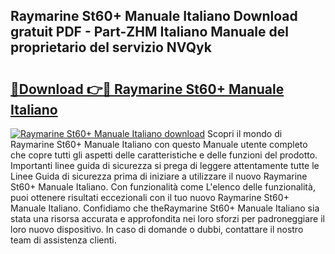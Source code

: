 ## Raymarine St60+ Manuale Italiano Download gratuit PDF - Part-ZHM Italiano Manuale del proprietario del servizio NVQyk

# <h2><a href="http://dfaqu0.blite.top/?on=Raymarine+St60%2b+Manuale+Italiano">🔗Download 👉🔴 Raymarine St60+ Manuale Italiano</a></h2>

[![Raymarine St60+ Manuale Italiano download](https://i.imgur.com/lujVjoI.png)](http://dfaqu0.blite.top/?on=Raymarine+St60%2b+Manuale+Italiano)
Scopri il mondo di Raymarine St60+ Manuale Italiano con questo Manuale utente completo che copre tutti gli aspetti delle caratteristiche e delle funzioni del prodotto. Importanti linee guida di sicurezza si prega di leggere attentamente tutte le Linee Guida di sicurezza prima di iniziare a utilizzare il nuovo Raymarine St60+ Manuale Italiano. Con funzionalità come L'elenco delle funzionalità, puoi ottenere risultati eccezionali con il tuo nuovo Raymarine St60+ Manuale Italiano. Confidiamo che theRaymarine St60+ Manuale Italiano sia stata una risorsa accurata e approfondita nei loro sforzi per padroneggiare il loro nuovo dispositivo. In caso di domande o dubbi, contattare il nostro team di assistenza clienti.
